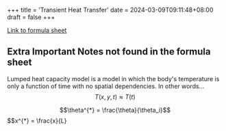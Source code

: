 +++
title = 'Transient Heat Transfer'
date = 2024-03-09T09:11:48+08:00
draft = false
+++

[Link to formula sheet](/heat-transfer/transient-heat-transfer-formulas.pdf)

## Extra Important Notes not found in the formula sheet

Lumped heat capacity model is a model in which the body's temperature is only a function of time with no spatial dependencies.
In other words...
$$T(x,y,t) \approx T(t)$$

$$\theta^{*} = \frac{\theta}{\theta_i}$$
$$x^{*} = \frac{x}{L}
